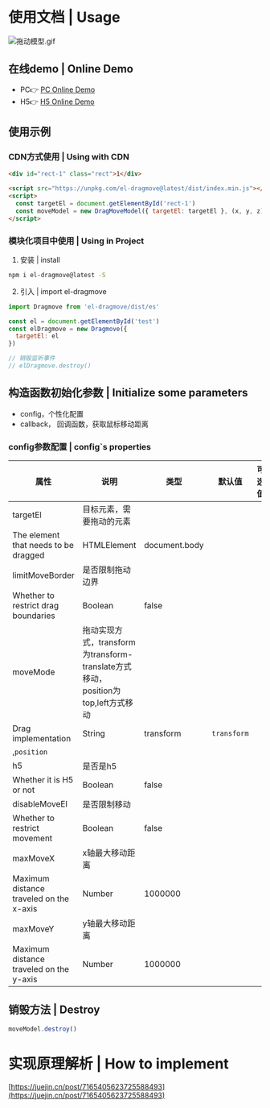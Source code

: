 # 使用文档 | Usage

![拖动模型.gif](https://cdn.nlark.com/yuque/0/2022/gif/743297/1667698967145-6341c3a8-58d6-4225-8cd1-7c02178cf863.gif#averageHue=%23d9d8d8&clientId=u4ef5f103-1e0f-4&crop=0&crop=0&crop=1&crop=1&from=paste&height=883&id=ue204ed0f&margin=%5Bobject%20Object%5D&name=%E6%8B%96%E5%8A%A8%E6%A8%A1%E5%9E%8B.gif&originHeight=883&originWidth=1344&originalType=binary&ratio=1&rotation=0&showTitle=false&size=481399&status=done&style=none&taskId=u02d99430-12c9-4114-ae9f-fc5605ed464&title=&width=1344#averageHue=%23d9d8d8&crop=0&crop=0&crop=1&crop=1&id=xwaSU&originHeight=883&originWidth=1344&originalType=binary&ratio=1&rotation=0&showTitle=false&status=done&style=none&title=)

## 在线demo | Online Demo

- PC👉 [PC Online Demo](https://unpkg.com/el-dragmove@latest/example/index.html)
- H5👉 [H5 Online Demo](https://unpkg.com/el-dragmove@latest/example/h5.html)

## 使用示例
### CDN方式使用 | Using with CDN
```html
<div id="rect-1" class="rect">1</div>

<script src="https://unpkg.com/el-dragmove@latest/dist/index.min.js"></script>
<script>
  const targetEl = document.getElementById('rect-1')
  const moveModel = new DragMoveModel({ targetEl: targetEl }, (x, y, z) => console.log(x, y, z))
</script>
```

### 模块化项目中使用 | Using in Project

1. 安装 | install
```bash
npm i el-dragmove@latest -S
```

2. 引入 | import el-dragmove
```javascript
import Dragmove from 'el-dragmove/dist/es'

const el = document.getElementById('test')
const elDragmove = new Dragmove({
  targetEl: el
})

// 销毁监听事件
// elDragmove.destroy()
```
## 构造函数初始化参数 | Initialize some parameters

- config，个性化配置
- callback， 回调函数，获取鼠标移动距离

### config参数配置 | config`s properties
| 属性 | 说明 | 类型 | 默认值 | 可选值 |
| --- | --- | --- | --- | --- |
| targetEl | 目标元素，需要拖动的元素
The element that needs to be dragged | HTMLElement | document.body |  |
| limitMoveBorder | 是否限制拖动边界
Whether to restrict drag boundaries | Boolean | false |  |
| moveMode | 拖动实现方式，transform为transform-translate方式移动，position为top,left方式移动
Drag implementation | String | transform | `transform`
,`position` |
| h5 | 是否是h5
Whether it is H5 or not | Boolean | false |  |
| disableMoveEl | 是否限制移动
Whether to restrict movement | Boolean | false |  |
| maxMoveX | x轴最大移动距离
Maximum distance traveled on the x-axis | Number | 1000000 |  |
| maxMoveY | y轴最大移动距离
Maximum distance traveled on the y-axis | Number | 1000000 |  |


## 销毁方法 | Destroy

```javascript
moveModel.destroy()
```

# 实现原理解析 | How to implement
[https://juejin.cn/post/7165405623725588493](https://juejin.cn/post/7165405623725588493)
